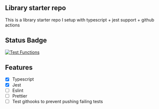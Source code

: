 ## Library starter repo

This is a library starter repo I setup with typescript + jest support + github actions

## Status Badge

[![Test Functions](https://github.com/igbominadeveloper/library-starter-repo/actions/workflows/deploy.yml/badge.svg)](https://github.com/igbominadeveloper/library-starter-repo/actions/workflows/deploy.yml)

## Features

- [x] Typescript
- [x] Jest
- [ ] Eslint
- [ ] Prettier
- [ ] Test githooks to prevent pushing failing tests
